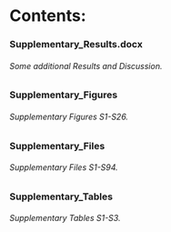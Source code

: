 # Contents:

### Supplementary_Results.docx

######  Some additional Results and Discussion.

### Supplementary_Figures

###### Supplementary Figures S1-S26.

### Supplementary_Files

###### Supplementary Files S1-S94.

### Supplementary_Tables

###### Supplementary Tables S1-S3.
